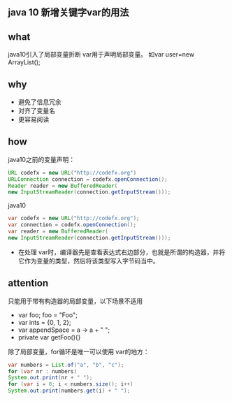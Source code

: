 ## java 10 新增关键字var的用法

## what

java10引入了局部变量折断 var用于声明局部变量。 
如var user=new ArrayList<User>();

## why

- 避免了信息冗余
- 对齐了变量名
- 更容易阅读

## how
java10之前的变量声明：

```java
URL codefx = new URL("http://codefx.org")
URLConnection connection = codefx.openConnection();
Reader reader = new BufferedReader(
new InputStreamReader(connection.getInputStream()));
```

java10
```java
var codefx = new URL("http://codefx.org");
var connection = codefx.openConnection();
var reader = new BufferedReader(
new InputStreamReader(connection.getInputStream()));
```
- 在处理 var时，编译器先是查看表达式右边部分，也就是所谓的构造器，并将它作为变量的类型，然后将该类型写入字节码当中。

## attention

只能用于带有构造器的局部变量，以下场景不适用 
- var foo; foo = "Foo";
- var ints = {0, 1, 2};
- var appendSpace = a -> a + " ";
- private var getFoo(){}

除了局部变量，for循环是唯一可以使用 var的地方：

```java
var numbers = List.of("a", "b", "c");
for (var nr : numbers)
System.out.print(nr + " ");
for (var i = 0; i < numbers.size(); i++)
System.out.print(numbers.get(i) + " ");
```
